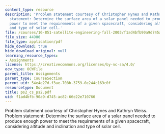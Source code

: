 ```yaml
---
content_type: resource
description: 'Problem statement courtesy of Christopher Hynes and Kathryn Weiss. Problem
  statement: Determine the surface area of a solar panel needed to produce enough
  power to meet the requirements of a given spacecraft, considering altitude and inclination
  and type of solar cell.'
file: /courses/16-851-satellite-engineering-fall-2003/f1ad4bfb90a9d745ac8266e22e710766_ps2_cs_ps2.pdf
file_size: 44900
file_type: application/pdf
hide_download: true
hide_download_original: null
learning_resource_types:
- Assignments
license: https://creativecommons.org/licenses/by-nc-sa/4.0/
ocw_type: OCWFile
parent_title: Assignments
parent_type: CourseSection
parent_uid: 54e4e27d-f3ae-708b-3759-0e244c163c0f
resourcetype: Document
title: ps2_cs_ps2.pdf
uid: f1ad4bfb-90a9-d745-ac82-66e22e710766
---
```

Problem statement courtesy of Christopher Hynes and Kathryn Weiss. Problem statement: Determine the surface area of a solar panel needed to produce enough power to meet the requirements of a given spacecraft, considering altitude and inclination and type of solar cell.